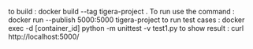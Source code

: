 to build : docker build --tag tigera-project .
To run use the command : docker run --publish 5000:5000 tigera-project
to run test cases : docker exec -d [container_id] python -m unittest -v test1.py
to show result : curl http://localhost:5000/
